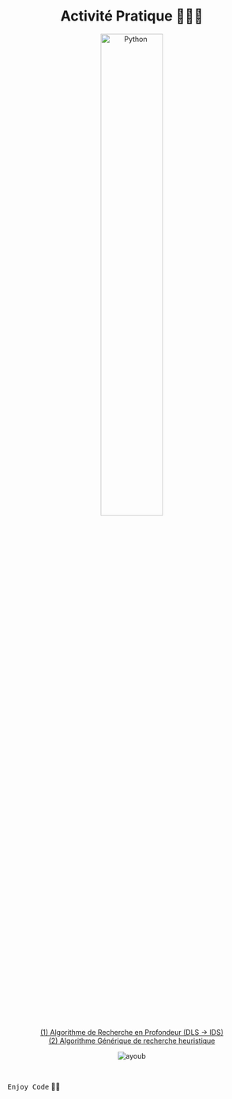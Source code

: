 <div align="center">
  
  # Activité Pratique 👨🏻‍💻
  <img src="https://uploads-ssl.webflow.com/60ec34540d013784844d2ee2/61d42d538aec6733243470a7_Python-logo.png" width="50%" height="50%" alt="Python">

  <br><br>
  
<a href="https://github.com/Ayoub-etoullali/Activites-Pratiques-IA/tree/main/Algorithme%20de%20Recherche%20en%20Profondeur%20(Deepening%20Search)">
  (1) Algorithme de Recherche en Profondeur (DLS -> IDS) </a> <br>
<a href="https://github.com/Ayoub-etoullali/Activites-Pratiques-IA/tree/main/Algorithme%20G%C3%A9n%C3%A9rique%20de%20recherche%20heuristique">
  (2) Algorithme Générique de recherche heuristique </a>

  <br>

  ![ayoub](https://user-images.githubusercontent.com/92756846/220727344-dbb21e84-4584-4055-bde5-a3c90a64a618.jpg)
  
</div>

<br>
  
<kbd>Enjoy Code</kbd> 👨‍💻
